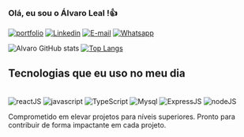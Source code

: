 
### Olá, eu sou o Álvaro Leal !👍
[![portfolio](https://img.shields.io/badge/Portfolio-000000?style=for-the-badge&logo=About.me&logoColor=white)](https://alvaroleal-dev.vercel.app/)
[![Linkedin](https://img.shields.io/badge/LinkedIn-0077B5?style=for-the-badge&logo=linkedin&logoColor=white)](https://www.linkedin.com/in/%C3%A1lvaro-leal/) [![E-mail](https://img.shields.io/badge/Gmail-D14836?style=for-the-badge&logo=gmail&logoColor=white)](mailto:alvaroleal27815@gmail.com) [![Whatsapp](https://img.shields.io/badge/WhatsApp-25D366?style=for-the-badge&logo=whatsapp&logoColor=white)](https://w.app/AlvaroLeal)

![Alvaro GitHub stats](https://github-readme-stats.vercel.app/api?username=ALVAROLEAL77&show_icons=true&theme=tokyonight)
[![Top Langs](https://github-readme-stats.vercel.app/api/top-langs/?username=ALVAROLEAL77&layout=donut)](https://github.com/ALVAROLEAL77/github-readme-stats)

## Tecnologias que eu uso no meu dia 

<div style='display: inline_block'><br/>
<img align="center" alt='reactJS' src='https://img.shields.io/badge/React-20232A?style=for-the-badge&logo=react&logoColor=61DAFB'>
<img align="center" alt='javascript' src='https://img.shields.io/badge/JavaScript-F7DF1E?style=for-the-badge&logo=javascript&logoColor=black' >
<img align="center" alt='TypeScript' src='https://img.shields.io/badge/TypeScript-007ACC?style=for-the-badge&logo=typescript&logoColor=white'>
<img align="center" alt='Mysql' src='https://img.shields.io/badge/MySQL-00000F?style=for-the-badge&logo=mysql&logoColor=white'> <img align="center" alt='ExpressJS' src='https://img.shields.io/badge/Express.js-404D59?style=for-the-badge' > <img align="center" alt='nodeJS' src='https://img.shields.io/badge/Node.js-43853D?style=for-the-badge&logo=node.js&logoColor=white' >
  
  <br/>

<p>Comprometido em elevar projetos para níveis superiores. Pronto para contribuir de forma impactante em cada projeto.</p>
